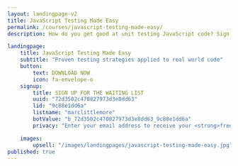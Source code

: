 ```yaml
---
layout: landingpage-v2
title: JavaScript Testing Made Easy
permalink: /courses/javascript-testing-made-easy/
description: How do you get good at unit testing JavaScript code? Sign up for this course to find out

landingpage:
    title: JavaScript Testing Made Easy
    subtitle: "Proven testing strategies applied to real world code"
    button:
        text: DOWNLOAD NOW
        icon: fa-envelope-o
    signup:
        title: SIGN UP FOR THE WAITING LIST
        uuid: "72d3502c470827973d3e8dd63"
        lid: "9c88e1dd6a"
        listname: "marclittlemore"
        botValue: "b_72d3502c470827973d3e8dd63_9c88e1dd6a"
        privacy: "Enter your email address to receive your <strong>free guide</strong>. You'll also be added to my mailing list and be the first to know when I have new freebies to give away.<br /><br />And don't worry, I hate spam as much as you do: your email address will <strong>never</strong> be shared."

    images:
        upsell: "/images/landingpages/javascript-testing-made-easy.jpg"
published: true
---
```

